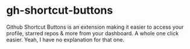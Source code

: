 # gh-shortcut-buttons

Github Shortcut Buttons is an extension making it easier to access your profile, starred repos & more from your dashboard. A whole one click easier. Yeah, I have no explanation for that one.
